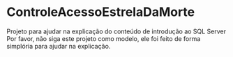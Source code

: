 # ControleAcessoEstrelaDaMorte
Projeto para ajudar na explicação do conteúdo de introdução ao SQL Server 
Por favor, não siga este projeto como modelo, ele foi feito de forma simplória para ajudar na explicação.
